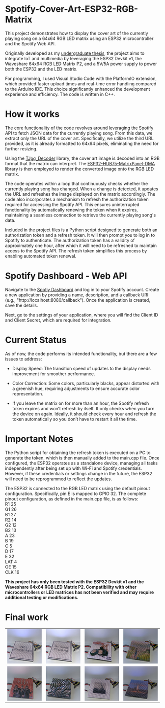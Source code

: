 # Spotify-Cover-Art-ESP32-RGB-Matrix

This project demonstrates how to display the cover art of the currently playing song on a 64x64 RGB LED matrix using an ESP32 microcontroller and the Spotify Web API.

Originally developed as my [undergraduate thesis](https://nemertes.library.upatras.gr/items/2b9b8037-57d2-46e0-a9bc-6c1ad7b8049b), the project aims to integrate IoT and multimedia by leveraging the ESP32 Devkit v1, the Waveshare 64x64 RGB LED Matrix P2, and a 5V/5A power supply to power both the ESP32 and the LED matrix.

For programming, I used Visual Studio Code with the PlatformIO extension, which provided faster upload times and real-time error handling compared to the Arduino IDE. This choice significantly enhanced the development experience and efficiency. The code is written in C++.

# How it works
The core functionality of the code revolves around leveraging the Spotify API to fetch JSON data for the currently playing song. From this data, we extract only the URL of the cover art. Specifically, we utilize the third URL provided, as it is already formatted to 64x64 pixels, eliminating the need for further resizing.

Using the [TJpg_Decoder](https://github.com/Bodmer/TJpg_Decoder) library, the cover art image is decoded into an RGB format that the matrix can interpret. The [ESP32-HUB75-MatrixPanel-DMA](https://github.com/mrcodetastic/ESP32-HUB75-MatrixPanel-DMA) library is then employed to render the converted image onto the RGB LED matrix.

The code operates within a loop that continuously checks whether the currently playing song has changed. When a change is detected, it updates the URL and refreshes the image displayed on the matrix accordingly. The code also incorporates a mechanism to refresh the authorization token required for accessing the Spotify API. This ensures uninterrupted functionality by automatically renewing the token when it expires, maintaining a seamless connection to retrieve the currently playing song's data.

Included in the project files is a Python script designed to generate both an authorization token and a refresh token. It will then prompt you to log in to Spotify to authenticate. The authorization token has a validity of approximately one hour, after which it will need to be refreshed to maintain access to the Spotify API. The refresh token simplifies this process by enabling automated token renewal.

# Spotify Dashboard - Web API
Navigate to the [Spotiy Dashboard](https://developer.spotify.com/dashboard) and log in to your Spotify account. Create a new application by providing a name, description, and a callback URI (e.g., "http://localhost:8080/callback"). Once the application is created, save the details.

Next, go to the settings of your application, where you will find the Client ID and Client Secret, which are required for integration.

# Current Status
As of now, the code performs its intended functionality, but there are a few issues to address:

- Display Speed: The transition speed of updates to the display needs improvement for smoother performance.

- Color Correction: Some colors, particularly blacks, appear distorted with a greenish hue, requiring adjustments to ensure accurate color representation.

- If you leave the matrix on for more than an hour, the Spotify refresh token expires and won’t refresh by itself. It only checks when you turn the device on again. Ideally, it should check every hour and refresh the token automatically so you don’t have to restart it all the time.




# Important Notes
The Python script for obtaining the refresh token is executed on a PC to generate the token, which is then manually added to the main.cpp file. Once configured, the ESP32 operates as a standalone device, managing all tasks independently after being set up with Wi-Fi and Spotify credentials. However, if these credentials or settings change in the future, the ESP32 will need to be reprogrammed to reflect the updates.

The ESP32 is connected to the RGB LED matrix using the default pinout configuration. Specifically, pin E is mapped to GPIO 32. The complete pinout configuration, as defined in the main.cpp file, is as follows:  
R1 25  
G1 26  
B1 27  
R2 14  
G2 12  
B2 13  
A 23  
B 19  
C 5  
D 17  
E 32  
LAT 4  
OE 15  
CLK 16  

**This project has only been tested with the ESP32 Devkit v1 and the Waveshare 64x64 RGB LED Matrix P2. Compatibility with other microcontrollers or LED matrices has not been verified and may require additional testing or modifications.**

# Final work
<table>
  <tr>
    <td><img src="https://github.com/NikolasChorianopoulos/Spotify-Cover-Art-ESP32-RGB-Matrix/blob/main/images/WifiConnected.jpg" width="170"/></td>
    <td><img src="https://github.com/NikolasChorianopoulos/Spotify-Cover-Art-ESP32-RGB-Matrix/blob/main/images/NoSongPlaying.jpg" width="170"/></td>
    <td><img src="https://github.com/NikolasChorianopoulos/Spotify-Cover-Art-ESP32-RGB-Matrix/blob/main/images/IMG_7768.jpg" width="170"/></td>
    <td><img src="https://github.com/NikolasChorianopoulos/Spotify-Cover-Art-ESP32-RGB-Matrix/blob/main/images/IMG_7769.jpg" width="170"/></td>
  </tr>
  <tr>
    <td><img src="https://github.com/NikolasChorianopoulos/Spotify-Cover-Art-ESP32-RGB-Matrix/blob/main/images/IMG_7770.jpg" width="170"/></td>
    <td><img src="https://github.com/NikolasChorianopoulos/Spotify-Cover-Art-ESP32-RGB-Matrix/blob/main/images/IMG_7771.jpg" width="170"/></td>
    <td><img src="https://github.com/NikolasChorianopoulos/Spotify-Cover-Art-ESP32-RGB-Matrix/blob/main/images/IMG_7772.jpg" width="170"/></td>
    <td><img src="https://github.com/NikolasChorianopoulos/Spotify-Cover-Art-ESP32-RGB-Matrix/blob/main/images/IMG_7776.jpg" width="170"/></td>
  </tr>
</table>




